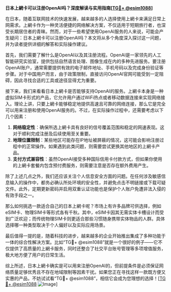 **日本上網卡可以注册OpenAI吗？深度解读与实用指南[[TG💪+ @esim1088](https://t.me/s/esim1088)]**

在日本，随着互联网技术的快速发展，越来越多的人选择使用上網卡来满足日常上网需求。上網卡作为一种灵活便捷的网络解决方案，不仅适用于短期旅行者，也深受长期居住者的青睐。然而，对于一些希望使用OpenAI服务的人来说，可能会产生疑问：日本上網卡可以注册OpenAI吗？本文将从多个角度深入探讨这一问题，并为读者提供详细的解答和实际操作建议。

首先，我们需要了解什么是OpenAI以及其注册流程。OpenAI是一家领先的人工智能研究实验室，提供包括自然语言处理、图像生成在内的多种先进服务。要注册OpenAI账户，通常需要提供有效的电子邮件地址、手机号码以及完成身份验证等步骤。对于中国用户而言，由于政策限制，直接访问OpenAI官网可能受到一定阻碍，因此寻找合适的工具或途径显得尤为重要。

接下来，我们来看看日本上網卡是否能够支持OpenAI的服务。上網卡本身是一种虚拟SIM卡形式的产品，它允许用户通过WiFi热点或者移动数据连接来实现网络接入。理论上讲，只要上網卡能够稳定地提供高速且可靠的网络连接，那么它是完全可以用来注册和使用OpenAI服务的。不过，在实际操作过程中，还需要考虑以下几个因素：

1. **网络稳定性**：确保所选上網卡具有良好的信号覆盖范围和稳定的网速表现。这对于顺利完成注册及后续使用至关重要。
2. **地理位置限制**：某些地区可能存在IP地址被屏蔽的情况，这可能会影响注册过程中的正常操作。如果遇到此类问题，则需要尝试更换其他地区的上網卡产品。
3. **支付方式兼容性**：虽然OpenAI接受多种国际信用卡付款方式，但如果你使用的上網卡套餐内包含预付费服务，则需要注意是否存在额外费用产生。

除了上述几点之外，我们还应该关注个人信息安全方面的问题。在任何涉及敏感信息输入的操作中，都务必确认所处环境的安全性，并避免点击不明链接或下载可疑文件。此外，定期更新密码并启用双重认证功能也是保护个人账户免遭非法入侵的有效手段之一。

那么如何挑选一款适合自己的日本上網卡呢？市场上有许多品牌可供选择，例如eSIM卡、物理SIM卡等形式各有千秋。其中，eSIM卡因其无需实体卡槽设计而受到广泛欢迎；而传统物理SIM卡则更适合那些习惯随身携带实体物品的人群。具体选择哪一种类型取决于个人偏好以及实际应用场景。

最后值得一提的是，随着科技的进步，越来越多的企业开始推出集成了多种功能于一体的综合性解决方案。比如“TG💪+ @esim1088”就是一个很好的例子——它不仅提供了高质量的上網卡服务，同时还整合了社交平台账号管理等多项增值服务，极大地方便了用户的日常生活。

综上所述，日本上網卡确实是可以用来注册OpenAI的，但前提条件是必须保证网络质量足够优秀且不存在地域限制等因素干扰。如果您正在寻找这样一款既方便又实惠的产品，不妨试试看“TG💪+ @esim1088”，相信它会成为您理想的选择！[[TG💪+ @esim1088](https://t.me/s/esim1088) ![Image](https://i.postimg.cc/4NQfJmqS/Snipaste-2025-05-13-00-14-12.png)]